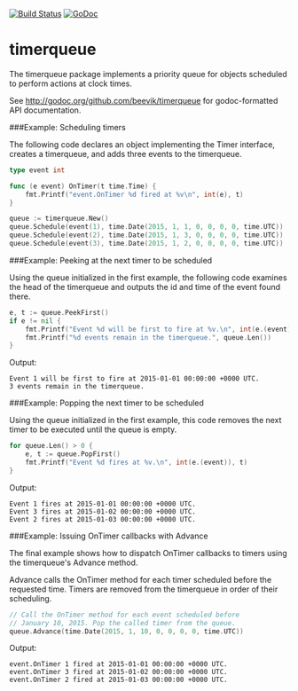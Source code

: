[![Build Status](https://travis-ci.org/beevik/timerqueue.svg?branch=master)](https://travis-ci.org/beevik/timerqueue)
[![GoDoc](https://godoc.org/github.com/beevik/timerqueue?status.svg)](https://godoc.org/github.com/beevik/timerqueue)

timerqueue
==========

The timerqueue package implements a priority queue for objects scheduled to
perform actions at clock times.

See http://godoc.org/github.com/beevik/timerqueue for godoc-formatted API
documentation.

###Example: Scheduling timers

The following code declares an object implementing the Timer interface,
creates a timerqueue, and adds three events to the timerqueue.

```go
type event int

func (e event) OnTimer(t time.Time) {
    fmt.Printf("event.OnTimer %d fired at %v\n", int(e), t)
}

queue := timerqueue.New()
queue.Schedule(event(1), time.Date(2015, 1, 1, 0, 0, 0, 0, time.UTC))
queue.Schedule(event(2), time.Date(2015, 1, 3, 0, 0, 0, 0, time.UTC))
queue.Schedule(event(3), time.Date(2015, 1, 2, 0, 0, 0, 0, time.UTC))

```

###Example: Peeking at the next timer to be scheduled

Using the queue initialized in the first example, the following code
examines the head of the timerqueue and outputs the id and time of
the event found there.

```go
e, t := queue.PeekFirst()
if e != nil {
    fmt.Printf("Event %d will be first to fire at %v.\n", int(e.(event)), t)
    fmt.Printf("%d events remain in the timerqueue.", queue.Len())
}
```

Output:
```
Event 1 will be first to fire at 2015-01-01 00:00:00 +0000 UTC.
3 events remain in the timerqueue.
```

###Example: Popping the next timer to be scheduled

Using the queue initialized in the first example, this code
removes the next timer to be executed until the queue is empty.

```go
for queue.Len() > 0 {
    e, t := queue.PopFirst()
    fmt.Printf("Event %d fires at %v.\n", int(e.(event)), t)
}
```

Output:
```
Event 1 fires at 2015-01-01 00:00:00 +0000 UTC.
Event 3 fires at 2015-01-02 00:00:00 +0000 UTC.
Event 2 fires at 2015-01-03 00:00:00 +0000 UTC.
```

###Example: Issuing OnTimer callbacks with Advance

The final example shows how to dispatch OnTimer callbacks to
timers using the timerqueue's Advance method.

Advance calls the OnTimer method for each timer scheduled
before the requested time. Timers are removed from the timerqueue
in order of their scheduling.

```go
// Call the OnTimer method for each event scheduled before
// January 10, 2015. Pop the called timer from the queue.
queue.Advance(time.Date(2015, 1, 10, 0, 0, 0, 0, time.UTC))
```

Output:
```
event.OnTimer 1 fired at 2015-01-01 00:00:00 +0000 UTC.
event.OnTimer 3 fired at 2015-01-02 00:00:00 +0000 UTC.
event.OnTimer 2 fired at 2015-01-03 00:00:00 +0000 UTC.
```
